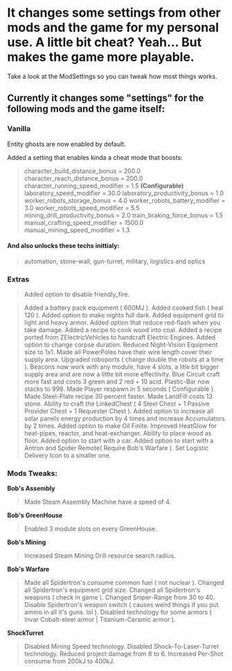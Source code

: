 # It changes some settings from other mods and the game for my personal use. A little bit cheat? Yeah... But makes the game more playable.

Take a look at the ModSettings so you can tweak how most things works.

## Currently it changes some "settings" for the following mods and the game itself:

### Vanilla

Entity ghosts are now enabled by default.

Added a setting that enables kinda a cheat mode that boosts:

> character_build_distance_bonus = 200.0
> character_reach_distance_bonus = 200.0
> character_running_speed_modifier = 1.5 **(Configurable)**
> laboratory_speed_modifier = 30.0
> laboratory_productivity_bonus = 1.0
> worker_robots_storage_bonus  = 4.0
> worker_robots_battery_modifier = 3.0
> worker_robots_speed_modifier = 5.5
> mining_drill_productivity_bonus = 2.0
> train_braking_force_bonus = 1.5
> manual_crafting_speed_modifier = 1500.0
> manual_mining_speed_modifier = 1.3

#### And also unlocks these techs inittialy:

> automation, stone-wall, gun-turret, military, logistics and optics

### Extras

> Added option to disable friendly_fire.

> Added a battery pack equipment ( 600MJ ).
> Added cooked fish ( heal 120 ).
> Added option to make nights full dark.
> Added equipment grid to light and heavy armor.
> Added option that reduce red-flash when you take damage.
> Added a recipe to cook wood into coal.
> Added a recipe ported from ZElectricVehicles to handcraft Electric Engines.
> Added option to change corpse duration.
> Reduced Night-Vision Equipment size to 1x1.
> Made all PowerPoles have their wire length cover their supply area.
> Upgraded roboports ( charge double the robots at a time ).
> Beacons now work with any module, have 4 slots, a litle bit bigger supply area and are now a little bit more effectivity.
> Blue Circuit craft more fast and costs 3 green and 2 red + 10 acid.
> Plastic-Bar now stacks to 999.
> Made Player respawn in 5 seconds ( Configurable ).
> Made Steel-Plate recipe 30 percent faster.
> Made LandFill costs 13 stone.
> Ability to craft the LinkedChest ( 4 Steel Chest + 1 Passive Provider Chest + 1 Requester Chest ).
> Added option to increase all solar panels energy production by 4 times and increase Accumulators by 2 times.
> Added option to make Oil Finite.
> Improved HeatGlow for heat-pipes, reactor, and heat-exchanger.
> Ability to place wood as floor.
> Added option to start with a car.
> Added option to start with a Antron and Spider Remote( Require Bob's Warfare ).
> Set Logistic Delivery Icon to a smaller one.

### Mods Tweaks:

**Bob's Assembly**
> Made Steam Assembly Machine have a speed of 4.

**Bob's GreenHouse**
> Enabled 3 module slots on every GreenHouse.

**Bob's Mining**
> Increased Steam Mining Drill resource search radius.


**Bob's Warfare**
> Made all Spidertron's consume common fuel ( not nuclear ).
> Changed all Spidertron's equipment grid size.
> Changed all Spidertron's weapons ( check in game ).
> Changed Sniper-Range from 30 to 40.
> Disable Spidertron's weapon switch ( causes weird things if you put ammo in all it's guns. lol ).
> Disabled technology for some armors ( Invar Cobalt-steel armor | Titanium-Ceramic armor ).

**ShockTurret**
> Disabled Mining Speed technology.
> Disabled Shock-To-Laser-Turret technology.
> Reduced project damage from 8 to 6.
> Increased Per-Shot consume from 200kJ to 400kJ.

